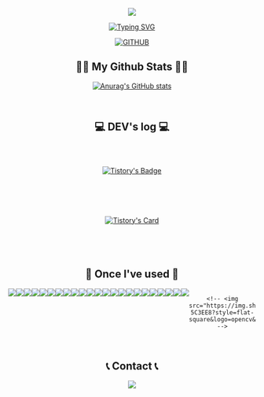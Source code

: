 <p align='center'>
    <img src="https://capsule-render.vercel.app/api?type=waving&color=auto&height=300&section=header&text=Welcome💻&fontSize=70&animation=fadeIn&fontAlignY=38&desc=&descAlignY=51&descAlign=62"/>
</p>

<div align="center">

[![Typing SVG](https://readme-typing-svg.herokuapp.com/?color=72C4BF&lines=Hello+World🌎🤖&font=Montserrat&size=30)](https://git.io/typing-svg)
</div>

<div align="center">
    
[![GITHUB](https://hits.seeyoufarm.com/api/count/incr/badge.svg?url=https%3A%2F%2Fgithub.com%2Fjiholee0&count_bg=%23F29494&title_bg=%232F2E2E&icon=github.svg&icon_color=%23FFFFFF&title=GITHUB&edge_flat=false)](https://github.com/YirangKim/)
</div>

<!-- <p align='center'> ☁️ SNS list ☁️</p>
<p align='center'>
    <a href="https://www.google.co.kr/" target="_blank">
        <img src="https://img.shields.io/badge/JANUARY%20-%234FC08D.svg?style=flat-square&logo=JANUARY&logoColor=white"/>
    </a>

   <a href="https://www.google.co.kr/" target="_blank">
        <img src="https://img.shields.io/badge/FEBRUARY%20-%234FC08D.svg?style=flat-square&logo=FEBRUARY&logoColor=white"/>
    </a>
    
  <a href="https://github.com/kyechan99/capsule-render/labels/Idea">
    <img src="https://img.shields.io/badge/IDEA%20ISSUE%20-%23F7DF1E.svg?&style=for-the-badge&&logoColor=white"/>
  </a>
  <a href="#demo">
    <img src="https://img.shields.io/badge/DEMO%20-%234FC08D.svg?&style=for-the-badge&&logoColor=white"/>
  </a>
  <a href="https://capsule-render.vercel.app/">
    <img src="https://img.shields.io/badge/Generator%20-%235c86fa.svg?&style=for-the-badge&&logoColor=white"/>
  </a>
</p>  -->

<h2 align="center">👩‍💻 My Github Stats 👩‍💻</h2>

<div align="center">
    
[![Anurag's GitHub stats](https://github-readme-stats.vercel.app/api?username=YirangKim)](https://github.com/YirangKim/github-readme-stats)
</div><br>

<h2 align="center">💻 DEV's log 💻</h2>
<div align="center">
<div style="display:flex; flex-direction:column;">
<p align='center'>

[![Tistory's Badge](https://github-readme-tistory-card.vercel.app/api/badge?name=Tstory&theme=dark)](https://rangyi.tistory.com/)
</p>
<p align='center'>

[![Tistory's Card](https://github-readme-tistory-card.vercel.app/api?name=rangyi&theme=default)](https://rangyi.tistory.com/)
</p>

<!-- [![Tistory's Card](https://github-readme-tistory-card.vercel.app/api?name=rangyi&postId=33&theme=default)](https://rangyi.tistory.com/) -->
</div>
</div><br>


<!-- ## Latest Tistory Posts -->
<!-- 이 섹션은 GitHub Actions에 의해 자동으로 업데이트 됩니다 -->

  
<h2 align="center">🔨 Once I've used 🔨</h2>
<div align="center">
<div style="display:flex; flex-direction:row;">
        <img src="https://img.shields.io/badge/Java-007396?style=for-the-badge&logo=Java&logoColor=white">
        <img src="https://img.shields.io/badge/Spring-6DB33F?style=for-the-badge&logo=spring&logoColor=white"> 
        <img src="https://img.shields.io/badge/Spring Boot-6DB33F?style=for-the-badge&logo=spring boot&logoColor=white">
        <img src="https://img.shields.io/badge/python-3776AB?style=for-the-badge&logo=python-3776AB&logoColor=white"> 
<!--         <img src="https://img.shields.io/badge/python-3776AB?style=flat-square&logo=python&logoColor=white"> -->
        <!--<img src="https://img.shields.io/badge/Gradle-02303A?style=for-the-badge&logo=gradle&logoColor=white">
        <!--<img src="https://img.shields.io/badge/oracle-F80000?style=for-the-badge&logo=oracle&logoColor=white"> --> 
        <img src="https://img.shields.io/badge/mysql-4479A1?style=for-the-badge&logo=mysql&logoColor=white"> 
        <img src="https://img.shields.io/badge/mariadb-162d4a?style=for-the-badge&logo=mariadb&logoColor=white">
        <img src="https://img.shields.io/badge/Docker-162d4a?style=for-the-badge&logo=docker&logoColor=white"> 
    <br>
        <img src="https://img.shields.io/badge/vue.js-30bf92?style=for-the-badge&logo=vue.js&logoColor=white"> 
        <img src="https://img.shields.io/badge/react-65e2f0?style=for-the-badge&logo=react&logoColor=black">
        <img src="https://img.shields.io/badge/Thymeleaf-0d4f14?style=for-the-badge&logo=thymeleaf&logoColor=white">
        <img src="https://img.shields.io/badge/Flutter-0d4675?style=for-the-badge&logo=flutter&logoColor=white">
        <img src="https://img.shields.io/badge/Dart-187594?style=for-the-badge&logo=dart&logoColor=white">
    <br>
        <img src="https://img.shields.io/badge/Figma-E34F26?style=for-the-badge&logo=figma&logoColor=white">
        <img src="https://img.shields.io/badge/html5-E34F26?style=for-the-badge&logo=html5&logoColor=white"> 
        <img src="https://img.shields.io/badge/css-1572B6?style=for-the-badge&logo=css3&logoColor=white"> 
        <img src="https://img.shields.io/badge/javascript-F7DF1E?style=for-the-badge&logo=javascript&logoColor=black"> 
        <img src="https://img.shields.io/badge/bootstrap-7952B3?style=for-the-badge&logo=bootstrap&logoColor=white">
         <img src="https://img.shields.io/badge/Photoshop-114482?style=for-the-badge&logo=photoshop&logoColor=white">
        <img src="https://img.shields.io/badge/Iillustration-ed8b1a?style=for-the-badge&logo=illustration&logoColor=white">
   <br>
    <img src="https://img.shields.io/badge/firebase-FFCA28?style=for-the-badge&logo=firebase&logoColor=white">
    <!-- <img src="https://img.shields.io/badge/linux-FCC624?style=for-the-badge&logo=linux&logoColor=black"> -->
    <img src="https://img.shields.io/badge/apache tomcat-F8DC75?style=for-the-badge&logo=apachetomcat&logoColor=black">
    <img src="https://img.shields.io/badge/Amazon AWS-232F3E?style=for-the-badge&logo=amazon aws&logoColor=white"> 
    <img src="https://img.shields.io/badge/Amazon EC2-FF9900?style=for-the-badge&logo=amazon ec2&logoColor=white"> 
    <!-- <img src="https://img.shields.io/badge/Amazon RDS-527FFF?style=for-the-badge&logo=amazon rds&logoColor=white"> -->
    <br>
    <!-- <img src="https://img.shields.io/badge/Backbone.js-0071B5?style=flat-square&logo=backbone.js&logoColor=black"> -->
    <!-- <img src="https://img.shields.io/badge/Kotlin-7F52FF?style=flat-square&logo=kotlin&logoColor=white"> -->
    <!-- <img src="https://img.shields.io/badge/Andoid Studio-3DDC84?style=flat-square&logo=android studio&logoColor=white"> -->

    <!-- <img src="https://img.shields.io/badge/OpenCV-5C3EE8?style=flat-square&logo=opencv&logoColor=white"> -->
</div><br>
</div>

<h2 align="center">📞 Contact 📞</h2>
<div align="center">
    <a href="mailto:olrang.2@gmail.com">
        <img src="https://img.shields.io/badge/Gmail-EA4335?style=for-the-badge&logo=Gmail&logoColor=white"> 
    </a>
</div><br>

</div>
</div>

